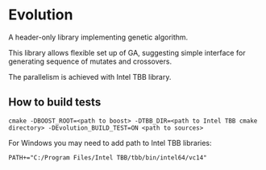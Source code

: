 # Evolution
A header-only library implementing genetic algorithm.

This library allows flexible set up of GA, suggesting simple interface for generating sequence of mutates and crossovers.

The parallelism is achieved with Intel TBB library.

## How to build tests
``cmake -DBOOST_ROOT=<path to boost> -DTBB_DIR=<path to Intel TBB cmake directory> -DEvolution_BUILD_TEST=ON <path to sources>``

For Windows you may need to add path to Intel TBB libraries:

``PATH+="C:/Program Files/Intel TBB/tbb/bin/intel64/vc14"``
